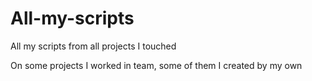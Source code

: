 # All-my-scripts
All my scripts from all projects I touched

On some projects I worked in team, some of them I created by my own
